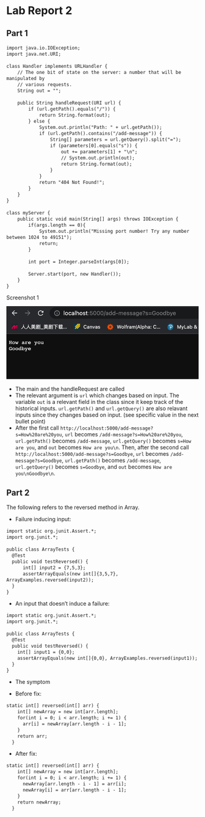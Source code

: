 # Lab Report 2
## Part 1
```
import java.io.IOException;
import java.net.URI;

class Handler implements URLHandler {
    // The one bit of state on the server: a number that will be manipulated by
    // various requests.
    String out = "";

    public String handleRequest(URI url) {
        if (url.getPath().equals("/")) {
            return String.format(out);
        } else {
            System.out.println("Path: " + url.getPath());
            if (url.getPath().contains("/add-message")) {
                String[] parameters = url.getQuery().split("=");
                if (parameters[0].equals("s")) {
                    out += parameters[1] + "\n";
                    // System.out.println(out);
                    return String.format(out);
                }
            }
            return "404 Not Found!";
        }
    }
}

class myServer {
    public static void main(String[] args) throws IOException {
        if(args.length == 0){
            System.out.println("Missing port number! Try any number between 1024 to 49151");
            return;
        }

        int port = Integer.parseInt(args[0]);

        Server.start(port, new Handler());
    }
}

```

Screenshot 1

<img src="SC1.png" width="800">

- The main and the handleRequest are called
- The relevant argument is `url` which changes based on input. The variable `out` is a relevant field in the class since it keep track of the historical inputs. `url.getPath()` and `url.getQuery()` are also relavant inputs since they changes based on input. (see specific value in the next bullet point)
- After the first call `http://localhost:5000/add-message?s=How%20are%20you`, `url` becomes `/add-message?s=How%20are%20you`, `url.getPath()` becomes `/add-message`, `url.getQuery()` becomes `s=How are you`, and `out` becomes `How are you\n`. Then, after the second call `http://localhost:5000/add-message?s=Goodbye`, `url` becomes `/add-message?s=Goodbye`, `url.getPath()` becomes `/add-message`, `url.getQuery()` becomes `s=Goodbye`, and `out` becomes `How are you\nGoodbye\n`.

## Part 2 
The following refers to the reversed method in Array.
- Failure inducing input: 

```
import static org.junit.Assert.*;
import org.junit.*;

public class ArrayTests {
  @Test 
  public void testReversed() {
      int[] input2 = {7,5,3};
      assertArrayEquals(new int[]{3,5,7}, ArrayExamples.reversed(input2));
  }
}
```
- An input that doesn’t induce a failure:

```
import static org.junit.Assert.*;
import org.junit.*;

public class ArrayTests {
  @Test 
  public void testReversed() {
    int[] input1 = {0,0};
    assertArrayEquals(new int[]{0,0}, ArrayExamples.reversed(input1));
  }
}
```
- The symptom

- Before fix:
```
static int[] reversed(int[] arr) {
    int[] newArray = new int[arr.length];
    for(int i = 0; i < arr.length; i += 1) {
      arr[i] = newArray[arr.length - i - 1];
    }
    return arr;
  }
```
- After fix: 
```
static int[] reversed(int[] arr) {
    int[] newArray = new int[arr.length];
    for(int i = 0; i < arr.length; i += 1) {
      newArray[arr.length - i - 1] = arr[i];
      newArray[i] = arr[arr.length - i - 1];
    }
    return newArray;
  }
```
